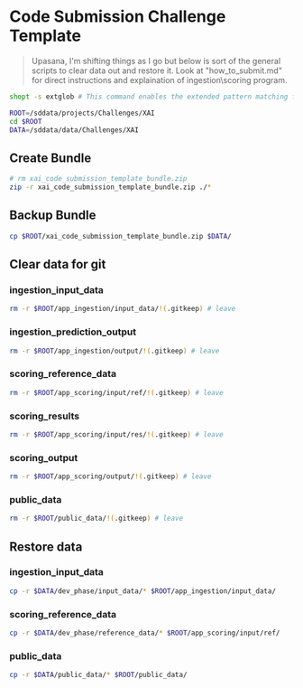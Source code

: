 # Code Submission Challenge Template

> Upasana, I'm shifting things as I go but below is sort of the general scripts to clear data out and restore it. Look at "how_to_submit.md" for direct instructions and explaination of ingestion\scoring program.

```bash
shopt -s extglob # This command enables the extended pattern matching features in Bash, allowing us to use `!(pattern)` to match everything except the specified pattern.
```
```bash
ROOT=/sddata/projects/Challenges/XAI
cd $ROOT
DATA=/sddata/data/Challenges/XAI
```

## Create Bundle
```bash
# rm xai_code_submission_template_bundle.zip
zip -r xai_code_submission_template_bundle.zip ./*
```

## Backup Bundle
```bash
cp $ROOT/xai_code_submission_template_bundle.zip $DATA/
```

## Clear data for git

### ingestion_input_data
```bash
rm -r $ROOT/app_ingestion/input_data/!(.gitkeep) # leave
```

### ingestion_prediction_output
```bash
rm -r $ROOT/app_ingestion/output/!(.gitkeep) # leave
```

### scoring_reference_data
```bash
rm -r $ROOT/app_scoring/input/ref/!(.gitkeep) # leave
```

### scoring_results
```bash
rm -r $ROOT/app_scoring/input/res/!(.gitkeep) # leave
```

### scoring_output
```bash
rm -r $ROOT/app_scoring/output/!(.gitkeep) # leave
```

### public_data
```bash
rm -r $ROOT/public_data/!(.gitkeep) # leave
```


## Restore data

### ingestion_input_data
```bash
cp -r $DATA/dev_phase/input_data/* $ROOT/app_ingestion/input_data/
```

### scoring_reference_data
```bash
cp -r $DATA/dev_phase/reference_data/* $ROOT/app_scoring/input/ref/
```

### public_data
```bash
cp -r $DATA/public_data/* $ROOT/public_data/
```